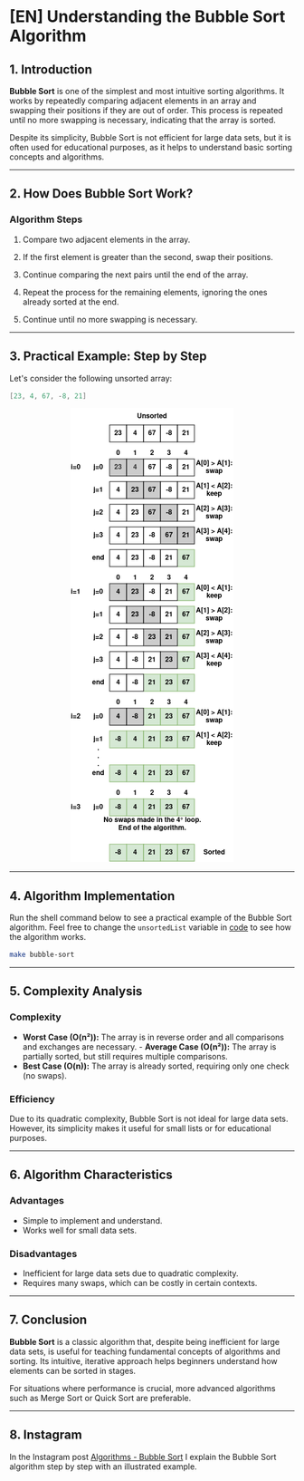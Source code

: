 # [EN] Understanding the Bubble Sort Algorithm

## 1. Introduction

**Bubble Sort** is one of the simplest and most intuitive sorting algorithms. It works by repeatedly comparing adjacent elements in an array and swapping their positions if they are out of order. This process is repeated until no more swapping is necessary, indicating that the array is sorted.

Despite its simplicity, Bubble Sort is not efficient for large data sets, but it is often used for educational purposes, as it helps to understand basic sorting concepts and algorithms.

---

## 2. How Does Bubble Sort Work?

### Algorithm Steps

1. Compare two adjacent elements in the array.

2. If the first element is greater than the second, swap their positions.

3. Continue comparing the next pairs until the end of the array.

4. Repeat the process for the remaining elements, ignoring the ones already sorted at the end.

5. Continue until no more swapping is necessary.

---

## 3. Practical Example: Step by Step

Let's consider the following unsorted array:

``` go
[23, 4, 67, -8, 21]
```

<p align="center">
<img src="bubble_sort_en.png" alt="example bubble sort">
</p>

---

## 4. Algorithm Implementation

Run the shell command below to see a practical example of the Bubble Sort algorithm. Feel free to change the `unsortedList` variable in [code](main.go) to see how the algorithm works.

```sh
make bubble-sort
```

---

## 5. Complexity Analysis

### Complexity

- **Worst Case (O(n²)):** The array is in reverse order and all comparisons and exchanges are necessary. - **Average Case (O(n²)):** The array is partially sorted, but still requires multiple comparisons.
- **Best Case (O(n)):** The array is already sorted, requiring only one check (no swaps).

### Efficiency

Due to its quadratic complexity, Bubble Sort is not ideal for large data sets. However, its simplicity makes it useful for small lists or for educational purposes.

---

## 6. Algorithm Characteristics

### Advantages

- Simple to implement and understand.
- Works well for small data sets.

### Disadvantages

- Inefficient for large data sets due to quadratic complexity.
- Requires many swaps, which can be costly in certain contexts.

---

## 7. Conclusion

**Bubble Sort** is a classic algorithm that, despite being inefficient for large data sets, is useful for teaching fundamental concepts of algorithms and sorting. Its intuitive, iterative approach helps beginners understand how elements can be sorted in stages.

For situations where performance is crucial, more advanced algorithms such as Merge Sort or Quick Sort are preferable.

---

## 8. Instagram

In the Instagram post [Algorithms - Bubble Sort](https://www.instagram.com/p/DEVqNoey5Mj/?img_index=1) I explain the Bubble Sort algorithm step by step with an illustrated example.
